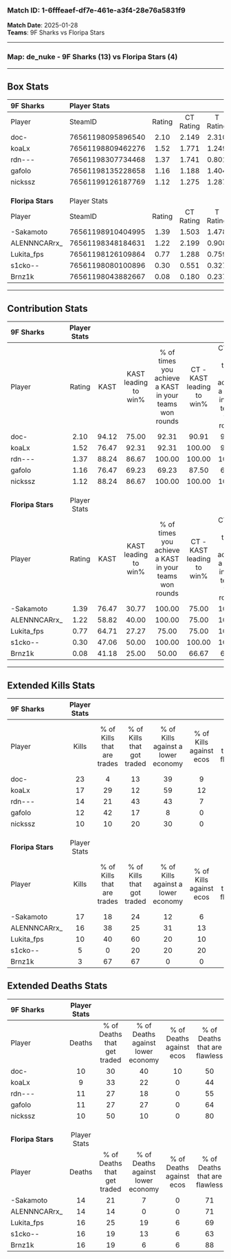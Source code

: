 ### Match ID: 1-6fffeaef-df7e-461e-a3f4-28e76a5831f9  
**Match Date**: 2025-01-28  
**Teams**: 9F Sharks vs Floripa Stars  

---  

### **Map**: de_nuke - 9F Sharks (13) vs Floripa Stars (4)  
---  

## Box Stats  

| **9F Sharks**     | Player Stats      |        |           |          |       |       |       |         |        |      |     |
| :- | :- | :-: | :-: | :-: | :-: | :-: | :-: | :-: | :-: | :-: | :-: |
| Player            | SteamID           | Rating | CT Rating | T Rating | KAST  |  ADR  | Kills | Assists | Deaths | K/D  | HS% |
| doc-              | 76561198095896540 |  2.10  |   2.149   |  2.310   | 94.12 | 144.5 |  23   |    6    |   10   | 2.30 | 56  |
| koaLx             | 76561198809462276 |  1.52  |   1.771   |  1.249   | 76.47 | 93.1  |  17   |    4    |   9    | 1.89 | 58  |
| rdn---            | 76561198307734468 |  1.37  |   1.741   |  0.801   | 88.24 | 83.9  |  14   |    5    |   11   | 1.27 | 50  |
| gafolo            | 76561198135228658 |  1.16  |   1.188   |  1.404   | 76.47 | 76.1  |  12   |    5    |   11   | 1.09 | 58  |
| nickssz           | 76561199126187769 |  1.12  |   1.275   |  1.287   | 88.24 | 59.9  |  10   |    5    |   10   | 1.00 | 20  |
|                   |                   |        |           |          |       |       |       |         |        |      |     |
|                   |                   |        |           |          |       |       |       |         |        |      |     |
|                   |                   |        |           |          |       |       |       |         |        |      |     |
| **Floripa Stars** | Player Stats      |        |           |          |       |       |       |         |        |      |     |
| Player            | SteamID           | Rating | CT Rating | T Rating | KAST  |  ADR  | Kills | Assists | Deaths | K/D  | HS% |
| -Sakamoto         | 76561198910404995 |  1.39  |   1.503   |  1.478   | 76.47 | 106.3 |  17   |    1    |   14   | 1.21 | 52  |
| ALENNNCARrx_      | 76561198348184631 |  1.22  |   2.199   |  0.908   | 58.82 | 101.4 |  16   |    6    |   14   | 1.14 | 50  |
| Lukita_fps        | 76561198126109864 |  0.77  |   1.288   |  0.759   | 64.71 | 64.4  |  10   |    4    |   16   | 0.63 | 50  |
| s1cko--           | 76561198080100896 |  0.30  |   0.551   |  0.327   | 47.06 | 36.7  |   5   |    4    |   16   | 0.31 | 40  |
| Brnz1k            | 76561198043882667 |  0.08  |   0.180   |  0.237   | 41.18 | 20.2  |   3   |    1    |   16   | 0.19 | 33  |
---  

## Contribution Stats  

| **9F Sharks**     | Player Stats |       |                      |                                                        |                           |                                                             |                          |                                                            |
| :- | :-: | :-: | :-: | :-: | :-: | :-: | :-: | :-: |
| Player            |    Rating    | KAST  | KAST leading to win% | % of times you achieve a KAST in your teams won rounds | CT - KAST leading to win% | CT - % of times you achieve a KAST in your teams won rounds | T - KAST leading to win% | T - % of times you achieve a KAST in your teams won rounds |
| doc-              |     2.10     | 94.12 |        75.00         |                         92.31                          |           90.91           |                            90.91                            |          40.00           |                           100.00                           |
| koaLx             |     1.52     | 76.47 |        92.31         |                         92.31                          |          100.00           |                            90.91                            |          66.67           |                           100.00                           |
| rdn---            |     1.37     | 88.24 |        86.67         |                         100.00                         |          100.00           |                           100.00                            |          50.00           |                           100.00                           |
| gafolo            |     1.16     | 76.47 |        69.23         |                         69.23                          |           87.50           |                            63.64                            |          40.00           |                           100.00                           |
| nickssz           |     1.12     | 88.24 |        86.67         |                         100.00                         |          100.00           |                           100.00                            |          50.00           |                           100.00                           |
|                   |              |       |                      |                                                        |                           |                                                             |                          |                                                            |
|                   |              |       |                      |                                                        |                           |                                                             |                          |                                                            |
|                   |              |       |                      |                                                        |                           |                                                             |                          |                                                            |
| **Floripa Stars** | Player Stats |       |                      |                                                        |                           |                                                             |                          |                                                            |
| Player            |    Rating    | KAST  | KAST leading to win% | % of times you achieve a KAST in your teams won rounds | CT - KAST leading to win% | CT - % of times you achieve a KAST in your teams won rounds | T - KAST leading to win% | T - % of times you achieve a KAST in your teams won rounds |
| -Sakamoto         |     1.39     | 76.47 |        30.77         |                         100.00                         |           75.00           |                           100.00                            |          11.11           |                           100.00                           |
| ALENNNCARrx_      |     1.22     | 58.82 |        40.00         |                         100.00                         |           75.00           |                           100.00                            |          16.67           |                           100.00                           |
| Lukita_fps        |     0.77     | 64.71 |        27.27         |                         75.00                          |           75.00           |                           100.00                            |           0.00           |                            0.00                            |
| s1cko--           |     0.30     | 47.06 |        50.00         |                         100.00                         |          100.00           |                           100.00                            |          20.00           |                           100.00                           |
| Brnz1k            |     0.08     | 41.18 |        25.00         |                         50.00                          |           66.67           |                            66.67                            |           0.00           |                            0.00                            |
---  

## Extended Kills Stats  

| **9F Sharks**     | Player Stats |                            |                            |                                    |                         |                              |                                 |                                       |                    |           |
| :- | :-: | :-: | :-: | :-: | :-: | :-: | :-: | :-: | :-: | :-: |
| Player            |    Kills     | % of Kills that are trades | % of Kills that got traded | % of Kills against a lower economy | % of Kills against ecos | % of Kills that are flawless | % of Kills that are close duels | % of Kills that are assisted by flash | Pistol Round Kills | AWP Kills |
| doc-              |      23      |             4              |             13             |                 39                 |            9            |              70              |               13                |                   0                   |         0          |     1     |
| koaLx             |      17      |             29             |             12             |                 59                 |           12            |              82              |                0                |                  12                   |         0          |     4     |
| rdn---            |      14      |             21             |             43             |                 43                 |            7            |              79              |                0                |                   7                   |         0          |     3     |
| gafolo            |      12      |             42             |             17             |                 8                  |            0            |              50              |                8                |                   0                   |         0          |     0     |
| nickssz           |      10      |             10             |             20             |                 30                 |            0            |              70              |                0                |                   0                   |         3          |     1     |
|                   |              |                            |                            |                                    |                         |                              |                                 |                                       |                    |           |
|                   |              |                            |                            |                                    |                         |                              |                                 |                                       |                    |           |
|                   |              |                            |                            |                                    |                         |                              |                                 |                                       |                    |           |
| **Floripa Stars** | Player Stats |                            |                            |                                    |                         |                              |                                 |                                       |                    |           |
| Player            |    Kills     | % of Kills that are trades | % of Kills that got traded | % of Kills against a lower economy | % of Kills against ecos | % of Kills that are flawless | % of Kills that are close duels | % of Kills that are assisted by flash | Pistol Round Kills | AWP Kills |
| -Sakamoto         |      17      |             18             |             24             |                 12                 |            6            |              59              |                0                |                   0                   |         0          |     2     |
| ALENNNCARrx_      |      16      |             38             |             25             |                 31                 |           13            |              56              |                6                |                   0                   |         0          |     2     |
| Lukita_fps        |      10      |             40             |             60             |                 20                 |           10            |              70              |               20                |                   0                   |         0          |     1     |
| s1cko--           |      5       |             0              |             20             |                 20                 |           20            |              60              |                0                |                   0                   |         0          |     2     |
| Brnz1k            |      3       |             67             |             67             |                 0                  |            0            |              67              |                0                |                  33                   |         0          |     0     |
## Extended Deaths Stats  

| **9F Sharks**     | Player Stats |                             |                                   |                          |                               |                            |                           |               |
| :- | :-: | :-: | :-: | :-: | :-: | :-: | :-: | :-: |
| Player            |    Deaths    | % of Deaths that get traded | % of Deaths against lower economy | % of Deaths against ecos | % of Deaths that are flawless | % of Deaths that are close | % of Deaths while blinded | Deaths to AWP |
| doc-              |      10      |             30              |                40                 |            10            |              50               |             0              |             0             |       0       |
| koaLx             |      9       |             33              |                22                 |            0             |              44               |             0              |            11             |       0       |
| rdn---            |      11      |             27              |                18                 |            0             |              55               |             18             |             0             |       0       |
| gafolo            |      11      |             27              |                27                 |            0             |              64               |             9              |             0             |       0       |
| nickssz           |      10      |             50              |                10                 |            0             |              80               |             0              |             0             |       0       |
|                   |              |                             |                                   |                          |                               |                            |                           |               |
|                   |              |                             |                                   |                          |                               |                            |                           |               |
|                   |              |                             |                                   |                          |                               |                            |                           |               |
| **Floripa Stars** | Player Stats |                             |                                   |                          |                               |                            |                           |               |
| Player            |    Deaths    | % of Deaths that get traded | % of Deaths against lower economy | % of Deaths against ecos | % of Deaths that are flawless | % of Deaths that are close | % of Deaths while blinded | Deaths to AWP |
| -Sakamoto         |      14      |             21              |                 7                 |            0             |              71               |             7              |             0             |       0       |
| ALENNNCARrx_      |      14      |             14              |                 0                 |            0             |              71               |             14             |             7             |       2       |
| Lukita_fps        |      16      |             25              |                19                 |            6             |              69               |             0              |             0             |       0       |
| s1cko--           |      16      |             19              |                13                 |            6             |              63               |             6              |             6             |       1       |
| Brnz1k            |      16      |             19              |                 6                 |            6             |              88               |             0              |             6             |       0       |
